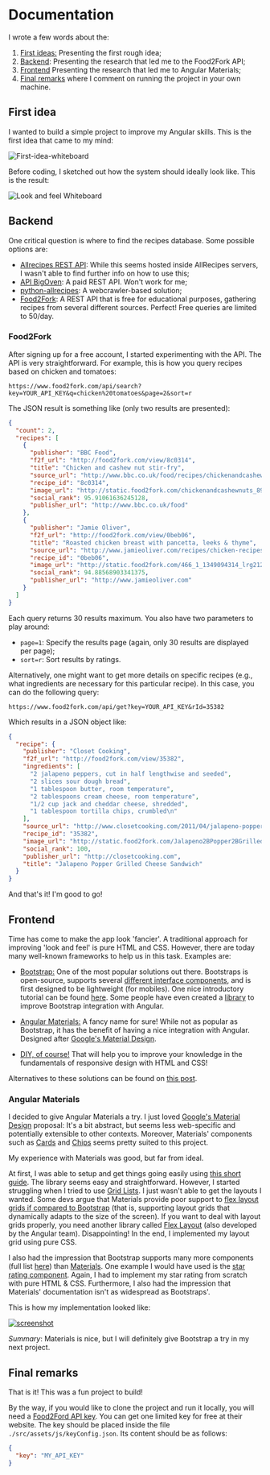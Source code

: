 # Documentation
I wrote a few words about the:
1. [First ideas:](#first-idea) Presenting the first rough idea;
2. [Backend](#backend): Presenting the research that led me to the Food2Fork API;
3. [Frontend](#frontend) Presenting the research that led me to Angular Materials;
4. [Final remarks](#final-remarks) where I comment on running the project in your own machine.

## First idea
I wanted to build a simple project to improve my Angular skills. This is the first idea that came to my mind:

![First-idea-whiteboard](./images/first-idea.jpg "whiteboard")

Before coding, I sketched out how the system should ideally look like. This is the result:

![Look and feel Whiteboard](./images/look-and-feel.jpg "look and feel")

## Backend
One critical question is where to find the recipes database. Some possible options are:

- [Allrecipes REST API](https://apps.allrecipes.com/): While this seems hosted inside AllRecipes servers, I wasn't able to find further info on how to use this;
- [API BigOven](https://api.bigoven.com/): A paid REST API. Won't work for me;
- [python-allrecipes](https://api.bigoven.com/): A webcrawler-based solution;
- [Food2Fork](https://www.food2fork.com/about/api): A REST API that is free for educational purposes, gathering recipes from several different sources. Perfect! Free queries are limited to 50/day.

### Food2Fork
After signing up for a free account, I started experimenting with the API. The API is very straightforward. For example, this is how you query recipes based on chicken and tomatoes:
```
https://www.food2fork.com/api/search?key=YOUR_API_KEY&q=chicken%20tomatoes&page=2&sort=r
```
The JSON result is something like (only two results are presented):
```JSON
{
  "count": 2,
  "recipes": [
    {
      "publisher": "BBC Food",
      "f2f_url": "http://food2fork.com/view/8c0314",
      "title": "Chicken and cashew nut stir-fry",
      "source_url": "http://www.bbc.co.uk/food/recipes/chickenandcashewnuts_89299",
      "recipe_id": "8c0314",
      "image_url": "http://static.food2fork.com/chickenandcashewnuts_89299_16x9986b.jpg",
      "social_rank": 95.91061636245128,
      "publisher_url": "http://www.bbc.co.uk/food"
    },
    {
      "publisher": "Jamie Oliver",
      "f2f_url": "http://food2fork.com/view/0beb06",
      "title": "Roasted chicken breast with pancetta, leeks & thyme",
      "source_url": "http://www.jamieoliver.com/recipes/chicken-recipes/roasted-chicken-breast-with-pancetta-leeks-and-thyme",
      "recipe_id": "0beb06",
      "image_url": "http://static.food2fork.com/466_1_1349094314_lrg2129.jpg",
      "social_rank": 94.88568903341375,
      "publisher_url": "http://www.jamieoliver.com"
    }
  ]
}
```

Each query returns 30 results maximum. You also have two parameters to play around:
- `page=1`: Specify the results page (again, only 30 results are displayed per page);
- `sort=r`: Sort results by ratings.

Alternatively, one might want to get more details on  specific recipes (e.g., what ingredients are necessary for this particular recipe). In this case, you can do the following query:
```
https://www.food2fork.com/api/get?key=YOUR_API_KEY&rId=35382
```

Which results in a JSON object like:
```JSON
{
  "recipe": {
    "publisher": "Closet Cooking",
    "f2f_url": "http://food2fork.com/view/35382",
    "ingredients": [
      "2 jalapeno peppers, cut in half lengthwise and seeded",
      "2 slices sour dough bread",
      "1 tablespoon butter, room temperature",
      "2 tablespoons cream cheese, room temperature",
      "1/2 cup jack and cheddar cheese, shredded",
      "1 tablespoon tortilla chips, crumbled\n"
    ],
    "source_url": "http://www.closetcooking.com/2011/04/jalapeno-popper-grilled-cheese-sandwich.html",
    "recipe_id": "35382",
    "image_url": "http://static.food2fork.com/Jalapeno2BPopper2BGrilled2BCheese2BSandwich2B12B500fd186186.jpg",
    "social_rank": 100,
    "publisher_url": "http://closetcooking.com",
    "title": "Jalapeno Popper Grilled Cheese Sandwich"
  }
}
```

And that's it! I'm good to go!

## Frontend
Time has come to make the app look 'fancier'. A traditional approach for improving 'look and feel' is pure HTML and CSS. However, there are today many well-known frameworks to help us in this task. Examples are:

- [Bootstrap:](https://getbootstrap.com/) One of the most popular solutions out there. Bootstraps is open-source, supports several [different interface components](https://getbootstrap.com/docs/4.0/components), and is first designed to be lightweight (for mobiles). One nice introductory tutorial can be found [here](https://getbootstrap.com/docs/4.0/components). Some people have even created a [library](https://ng-bootstrap.github.io/#/home) to improve Bootstrap integration with Angular.

- [Angular Materials:](https://material.angular.io/) A fancy name for sure! While not as popular as Bootstrap, it has the benefit of having a nice integration with Angular. Designed after [Google's Material Design](https://en.wikipedia.org/wiki/Material_Design).

- [DIY, of course!](https://www.taniarascia.com/you-dont-need-a-framework/) That will help you to improve your knowledge in the fundamentals of responsive design with HTML and CSS!

Alternatives to these solutions can be found on [this post](https://hackr.io/blog/top-bootstrap-alternatives).

### Angular Materials
I decided to give Angular Materials a try. I just loved [Google's Material Design](https://en.wikipedia.org/wiki/Material_Design) proposal: It's a bit abstract, but seems less web-specific and potentially extensible to other contexts. Moreover, Materials' components such as [Cards](https://material.angular.io/components/card/examples) and [Chips](https://material.angular.io/components/chips/overview) seems pretty suited to this project.

My experience with Materials was good, but far from ideal.

At first, I was able to setup and get things going easily using [this short guide](https://material.angular.io/guide/getting-started). The library seems easy and straightforward. However, I started struggling when I tried to use [Grid Lists](https://material.angular.io/components/grid-list/overview). I just wasn't able to get the layouts I wanted. Some devs argue that Materials provide poor support to [flex layout grids if compared to Bootstrap](https://www.amadousall.com/the-good-parts-of-bootstrap-4-you-are-missing-in-your-angular-material-projects/) (that is, supporting layout grids that dynamically adapts to the size of the screen). If you want to deal with layout grids properly, you need another library called [Flex Layout](https://github.com/angular/flex-layout) (also developed by the Angular team). Disappointing! In the end, I implemented my layout grid using pure CSS.

I also had the impression that Bootstrap supports many more components (full list [here](https://getbootstrap.com/docs/4.3/components/alerts/)) than [Materials](https://material.angular.io/components/categories). One example I would have used is the [star rating component](https://ng-bootstrap.github.io/#/components/rating/examples). Again, I had to implement my star rating from scratch with pure HTML & CSS. Furthermore, I also had the impression that Materials' documentation isn't as widespread as Bootstraps'.

This is how my implementation looked like:

[![screenshot](./images/screenshot.png "Screenshot")](https://jeraman.info/what-can-i-cook)

*Summary*: Materials is nice, but I will definitely give Bootstrap a try in my next project.

## Final remarks
That is it! This was a fun project to build!

By the way, if you would like to clone the project and run it locally, you will need a [Food2Ford API key](https://www.food2fork.com/about/api). You can get one limited key for free at their website. The key should be placed inside the file `./src/assets/js/keyConfig.json`. Its content should be as follows:
```json
{
  "key": "MY_API_KEY"
}
```

